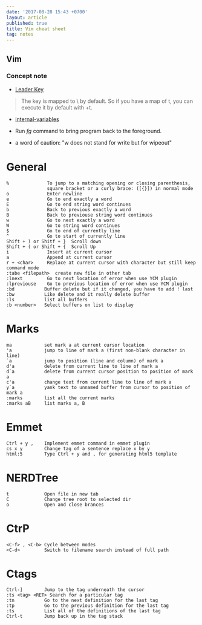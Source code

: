 ```yaml
---
date: '2017-08-28 15:43 +0700'
layout: article
published: true
title: Vim cheat sheet
tag: notes
---
```

## Vim

### Concept note

- [Leader Key](https://stackoverflow.com/questions/1764263/what-is-the-leader-in-a-vimrc-file)
> The <Leader> key is mapped to \ by default. So if you have a map of <Leader>t, you can execute it by default with \+t.

- [internal-variables](https://stackoverflow.com/questions/15685729/vim-what-is-the-difference-between-let-g-let-b-etc)

- Run *fg* command to bring program back to the foreground. 
- a word of caution: "w does not stand for write but for wipeout"

# General #
```
%              To jump to a matching opening or closing parenthesis, 
			   square bracket or a curly brace: ([{}]) in normal mode
o              Enter newline
e              Go to end exactly a word
E              Go to end string word continues
b              Back to previous exactly a word
B              Back to previouse string word continues
w              Go to next exactly a word
W              Go to string word continues
$              Go to end of currently line
^              Go to start of currently line
Shift + ) or Shitf + }  Scroll down
Shift + ( or Shift + {  Scroll Up
i              Insert at current cursor
a              Append at current cursor
r + <char>     Replace at current cursor with character but still keep command mode
:tabe <filepath>  create new file in other tab
:lnext         Go to next location of error when use YCM plugin
:lpreviouse    Go to previous location of error when use YCM plugin
:bd           Buffer delete but if it changed, you have to add ! last
:bw           Like delete and it really delete buffer
:ls           list all buffers
:b <number>   Select buffers on list to display
```

# Marks #
```
ma            set mark a at current cursor location
'a            jump to line of mark a (first non-blank character in line)
`a            jump to position (line and column) of mark a
d'a 	      delete from current line to line of mark a
d`a 	      delete from current cursor position to position of mark a
c'a 	      change text from current line to line of mark a
y`a 	      yank text to unnamed buffer from cursor to position of mark a
:marks 	      list all the current marks
:marks aB 	  list marks a, B
```

# Emmet #
```
Ctrl + y ,    Implement emmet command in emmet plugin
cs x y        Change tag of a sentence replace x by y 
html:5        Type Ctrl + y and , for generating html5 template
```

# NERDTree #
```
t             Open file in new tab
C             Change tree root to selected dir
o             Open and close brances
```

# CtrP #
```
<C-f> , <C-b> Cycle between modes
<C-d>         Switch to filename search instead of full path
```

# Ctags #
```
Ctrl-]        Jump to the tag underneath the cursor
:ts <tag> <RET> Search for a particular tag
:tn           Go to the next definition for the last tag
:tp           Go to the previous definition for the last tag
:ts           List all of the definitions of the last tag
Ctrl-t        Jump back up in the tag stack
```
